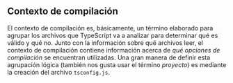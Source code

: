 ## Contexto de compilación

El contexto de compilación es, básicamente, un término elaborado para agrupar los archivos que TypeScript va a analizar para determinar qué es válido y qué no. Junto con la información sobre qué archivos leer, el contexto de compilación contiene información acerca de *qué opciones de compilación* se encuentran utilizadas. Una gran manera de definir esta agrupación lógica (también nos gusta usar el término *proyecto*) es mediante la creación del archivo `tsconfig.js`.
